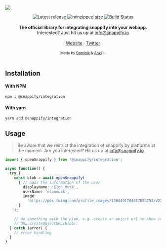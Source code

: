<a href="https://snappify.io/"><img src="https://user-images.githubusercontent.com/4418879/114391549-ec320480-9b97-11eb-8620-3c7afe117878.png"/></a>

<div align="center">
  <img src="https://badgen.net/npm/v/@snappify/integration" alt="Latest release" />
  <img src="https://badgen.net/bundlephobia/minzip/@snappify/integration" alt="minzipped size"/>
  <img src="https://github.com/snappify-io/integration/workflows/CI/badge.svg" alt="Build Status" />
</div>

<br />
<div align="center"><strong>The official library for integrating snappify into your webapp.</strong></div>
<div align="center">Interested? Just hit us up at <a href="mailto:info@snappify.io">info@snappify.io</a></div>
<br />
<div align="center">
  <a href="https://snappify.io/">Website</a> 
  <span> · </span>
  <a href="https://twitter.com/snappify_io">Twitter</a>
</div>

<br />
<div align="center">
  <sub>Made by <a href="https://twitter.com/dominiksumer">Dominik</a> & <a href="https://twitter.com/AnkiCodes">Anki</a> ✨</sub>
</div>
<br />

## Installation

#### With NPM

```sh
npm i @snappify/integration
```

#### With yarn

```sh
yarn add @snappify/integration
```

## Usage

> Be aware that we restrict the integration of snappify by platforms at the moment. Are you interested? Hit us up at info@snappify.io

```ts
import { openSnappify } from '@snappify/integration';

async function() {
  try {
    const blob = await openSnappify(
      { // pass the information of the user
        displayName: 'Elon Musk',
        userName: 'elonmusk',
        image:
          'https://pbs.twimg.com/profile_images/1364491704817098753/V22-Luf7_400x400.jpg',
      }
    );

    // do something with the blob, e.g. create an object url to show it in an img tag:
    // URL.createObjectURL(blob);
  } catch (error) {
    // error handling
  }
}
```

